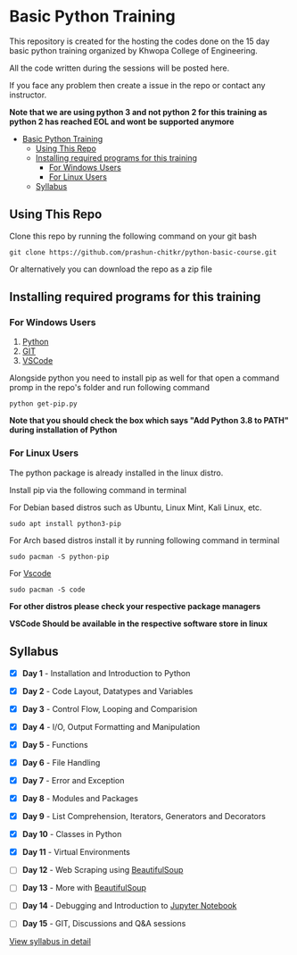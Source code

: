 # Basic Python Training

This repository is created for the hosting the codes done on the 15 day basic python training organized by Khwopa College of Engineering.


All the code written during the sessions will be posted here.


If you face any problem then create a issue in the repo or contact any instructor.


**Note that we are using python 3 and not python 2 for this training as python 2 has reached EOL and wont be supported anymore**


- [Basic Python Training](#basic-python-training)
  - [Using This Repo](#using-this-repo)
  - [Installing required programs for this training](#installing-required-programs-for-this-training)
    - [For Windows Users](#for-windows-users)
    - [For Linux Users](#for-linux-users)
  - [Syllabus](#syllabus)


## Using This Repo


Clone this repo by running the following command on your git bash

`git clone https://github.com/prashun-chitkr/python-basic-course.git`


Or alternatively you can download the repo as a zip file


## Installing required programs for this training

### For Windows Users


1. [Python](https://cutt.ly/VyQjJgr)
2. [GIT](https://cutt.ly/jyQjK06)
3. [VSCode](https://cutt.ly/CyQjZlw)


Alongside python you need to install pip as well for that open a command promp in the repo's folder and run following command


`python get-pip.py`


**Note that you should check the box which says "Add Python 3.8 to PATH" during installation of Python**

### For Linux Users


The python package is already installed in the linux distro. 


Install pip via the following command in terminal

For Debian based distros such as Ubuntu, Linux Mint, Kali Linux, etc.


`sudo apt install python3-pip`


For Arch based distros install it by running following command in terminal


`sudo pacman -S python-pip`

For [Vscode](https://code.visualstudio.com/)

`sudo pacman -S code`


**For other distros please check your respective package managers**


**VSCode Should be available in the respective software store in linux**


## Syllabus


- [X] **Day 1** - Installation and Introduction to Python
- [X] **Day 2** - Code Layout, Datatypes and Variables
- [X] **Day 3** - Control Flow, Looping and Comparision
- [X] **Day 4** - I/O, Output Formatting and Manipulation
- [X] **Day 5** - Functions
- [X] **Day 6** - File Handling
- [X] **Day 7** - Error and Exception
- [X] **Day 8** - Modules and Packages
- [X] **Day 9** - List Comprehension, Iterators, Generators and Decorators
- [X] **Day 10** - Classes in Python
- [X] **Day 11** - Virtual Environments
- [ ] **Day 12** - Web Scraping using [BeautifulSoup](https://pypi.org/project/beautifulsoup4/)
- [ ] **Day 13** - More with [BeautifulSoup](https://pypi.org/project/beautifulsoup4/)
- [ ] **Day 14** - Debugging and Introduction to [Jupyter Notebook](https://jupyter.org/)
- [ ] **Day 15** - GIT, Discussions and Q&A sessions


[View syllabus in detail](SYLLABUS.md)
